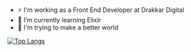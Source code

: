 

<!--
**kanwargill1992/kanwargill1992** is a ✨ _special_ ✨ repository because its `README.md` (this file) appears on your GitHub profile.

- 🌱 I’m currently learning ...
- 👯 I’m looking to collaborate on ...
- 🤔 I’m looking for help with ...
- 💬 Ask me about ...
- 📫 How to reach me: ...
- 😄 Pronouns: ...
- ⚡ Fun fact: ...
-->
- ⚡ I'm working as a Front End Developer at Drakkar Digital
- 🌱 I’m currently learning Elixir
- 🚶 I'm trying to make a better world 

[![Top Langs](https://github-readme-stats.vercel.app/api/top-langs/?username=kanwargill1992&layout=compact)](https://github.com/kanwargill1992/github-readme-stats)
